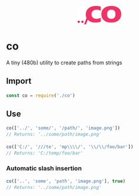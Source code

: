 <p align="center"> <img src="co.png" width="auto" height="50px" alt="'co' logo" /> </p>

# co
A tiny (480b) utility to create paths from strings

## Import
```js
const co = require('./co')
```

## Use
```js
co(['../', 'some/', '/path/', 'image.png'])
// Returns: '../some/path/image.png'

co(['C:/', '///te', 'mp\\\\/', '\\/\\/foo/bar'])
// Returns: 'C:/temp/foo/bar'
```

### Automatic slash insertion
```js
co(['..', 'some', 'path', 'image.png'], true)
// Returns: '../some/path/image.png'
```
